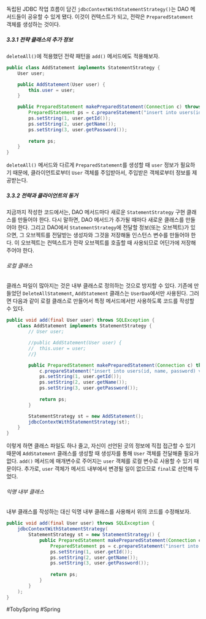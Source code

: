 독립된 JDBC 작업 흐름이 담긴 `jdbcContextWithStatementStrategy()`는 DAO 메서드들이 공유할 수 있게 됐다. 이것이 컨텍스트가 되고, 전략은 `PreparedStatement` 객체를 생성하는 것이다.
##### 3.3.1 전략 클래스의 추가 정보
`deleteAll()`에 적용했던 전략 패턴을 `add()` 메서드에도 적용해보자.
```java
public class AddStatement implements StatementStrategy {
	User user;

	public AddStatement(User user) {
		this.user = user;
	}

	public PreparedStatement makePreparedStatement(Connection c) throws SQLException {
		PreparedStatement ps = c.prepareStatement("insert into users(id, name, password) values(?,?,?)");
		ps.setString(1, user.getId());
		ps.setString(2, user.getName());
		ps.setString(3, user.getPassword());
		
		return ps;
	}
}
```

`deleteAll()` 메서드와 다르게 `PreparedStatement`를 생성할 때 `user` 정보가 필요하기 때문에, 클라이언트로부터 `User` 객체를 주입받아서, 주입받은 객체로부터 정보를 제공받는다.
##### 3.3.2 전략과 클라이언트의 동거
지금까지 작성한 코드에서는, DAO 메서드마다 새로운 `StatementStrategy` 구현 클래스를 만들어야 한다. 다시 말하면, DAO 메서드가 추가될 때마다 새로운 클래스를 만들어야 한다. 그리고 DAO에서 `StatementStrategy`에 전달할 정보(또는 오브젝트)가 있으면, 그 오브젝트를 전달받는 생성자와 그것을 저장해둘 인스턴스 변수를 만들어야 한다. 이 오브젝트는 컨텍스트가 전략 오브젝트를 호출할 때 사용되므로 어딘가에 저장해주어야 한다.
###### 로컬 클래스
클래스 파일이 많아지는 것은 내부 클래스로 정의하는 것으로 방지할 수 있다. 기존에 만들었던 `DeleteAllStatement`, `AddStatement` 클래스는 `UserDao`에서만 사용된다. 그러면 다음과 같이 로컬 클래스로 만들어서 특정 메서드에서만 사용하도록 코드를 작성할 수 있다.
```java
public void add(final User user) throws SQLException {
	class AddStatement implements StatementStrategy {
		// User user;

		//public AddStatement(User user) {
		//	this.user = user;
		//}

		public PreparedStatement makePreparedStatement(Connection c) throws SQLException {
			c.prepareStatement("insert into users(id, name, password) values(?,?,?)");
			ps.setString(1, user.getId());
			ps.setString(2, user.getName());
			ps.setString(3, user.getPassword());
			
			return ps;
		}

		StatementStrategy st = new AddStatement();
		jdbcContextWithStatementStrategy(st);
	}
}
```

이렇게 하면 클래스 파일도 하나 줄고, 자신이 선언된 곳의 정보에 직접 접근할 수 있기 때문에 `AddStatement` 클래스를 생성할 때 생성자를 통해 `User` 객체를 전달해줄 필요가 없다. `add()` 메서드에 매개변수로 주어지는 `user` 객체를 로컬 변수로 사용할 수 있기 때문이다. 추가로, `user` 객체가 메서드 내부에서 변경될 일이 없으므로 `final`로 선언해 두었다.
###### 익명 내부 클래스
내부 클래스를 작성하는 대신 익명 내부 클래스를 사용해서 위의 코드를 수정해보자.
```java
public void add(final User user) throws SQLException {
	jdbcContextWithStatementStrategy(
		StatementStrategy st = new StatementStrategy() {
			public PreparedStatement makePreparedStatement(Connection c) throws SQLException {
				PreparedStatement ps = c.prepareStatement("insert into users(id, name, password) values(?,?,?)");
				ps.setString(1, user.getId());
				ps.setString(2, user.getName());
				ps.setString(3, user.getPassword());
	
				return ps;
			}
		}
	);
}
```

#TobySpring #Spring 